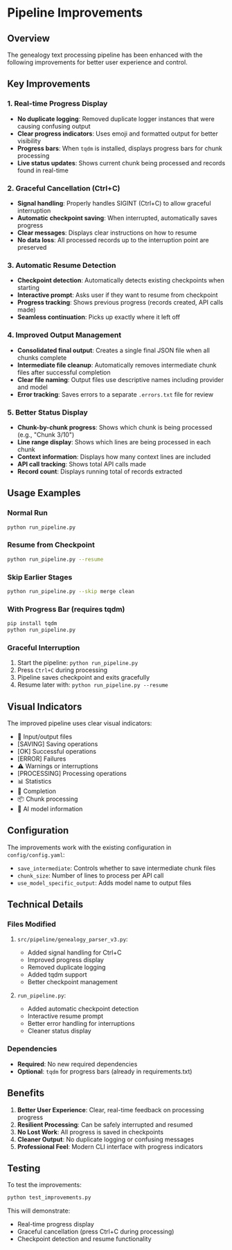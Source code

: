 # Pipeline Improvements

## Overview
The genealogy text processing pipeline has been enhanced with the following improvements for better user experience and control.

## Key Improvements

### 1. Real-time Progress Display
- **No duplicate logging**: Removed duplicate logger instances that were causing confusing output
- **Clear progress indicators**: Uses emoji and formatted output for better visibility
- **Progress bars**: When `tqdm` is installed, displays progress bars for chunk processing
- **Live status updates**: Shows current chunk being processed and records found in real-time

### 2. Graceful Cancellation (Ctrl+C)
- **Signal handling**: Properly handles SIGINT (Ctrl+C) to allow graceful interruption
- **Automatic checkpoint saving**: When interrupted, automatically saves progress
- **Clear messages**: Displays clear instructions on how to resume
- **No data loss**: All processed records up to the interruption point are preserved

### 3. Automatic Resume Detection
- **Checkpoint detection**: Automatically detects existing checkpoints when starting
- **Interactive prompt**: Asks user if they want to resume from checkpoint
- **Progress tracking**: Shows previous progress (records created, API calls made)
- **Seamless continuation**: Picks up exactly where it left off

### 4. Improved Output Management
- **Consolidated final output**: Creates a single final JSON file when all chunks complete
- **Intermediate file cleanup**: Automatically removes intermediate chunk files after successful completion
- **Clear file naming**: Output files use descriptive names including provider and model
- **Error tracking**: Saves errors to a separate `.errors.txt` file for review

### 5. Better Status Display
- **Chunk-by-chunk progress**: Shows which chunk is being processed (e.g., "Chunk 3/10")
- **Line range display**: Shows which lines are being processed in each chunk
- **Context information**: Displays how many context lines are included
- **API call tracking**: Shows total API calls made
- **Record count**: Displays running total of records extracted

## Usage Examples

### Normal Run
```bash
python run_pipeline.py
```

### Resume from Checkpoint
```bash
python run_pipeline.py --resume
```

### Skip Earlier Stages
```bash
python run_pipeline.py --skip merge clean
```

### With Progress Bar (requires tqdm)
```bash
pip install tqdm
python run_pipeline.py
```

### Graceful Interruption
1. Start the pipeline: `python run_pipeline.py`
2. Press `Ctrl+C` during processing
3. Pipeline saves checkpoint and exits gracefully
4. Resume later with: `python run_pipeline.py --resume`

## Visual Indicators

The improved pipeline uses clear visual indicators:
- 📄 Input/output files
- [SAVING] Saving operations
- [OK] Successful operations
- [ERROR] Failures
- ⚠️ Warnings or interruptions
- [PROCESSING] Processing operations
- 📊 Statistics
- 🎉 Completion
- 📦 Chunk processing
- 🤖 AI model information

## Configuration

The improvements work with the existing configuration in `config/config.yaml`:
- `save_intermediate`: Controls whether to save intermediate chunk files
- `chunk_size`: Number of lines to process per API call
- `use_model_specific_output`: Adds model name to output files

## Technical Details

### Files Modified
1. `src/pipeline/genealogy_parser_v3.py`:
   - Added signal handling for Ctrl+C
   - Improved progress display
   - Removed duplicate logging
   - Added tqdm support
   - Better checkpoint management

2. `run_pipeline.py`:
   - Added automatic checkpoint detection
   - Interactive resume prompt
   - Better error handling for interruptions
   - Cleaner status display

### Dependencies
- **Required**: No new required dependencies
- **Optional**: `tqdm` for progress bars (already in requirements.txt)

## Benefits

1. **Better User Experience**: Clear, real-time feedback on processing progress
2. **Resilient Processing**: Can be safely interrupted and resumed
3. **No Lost Work**: All progress is saved in checkpoints
4. **Cleaner Output**: No duplicate logging or confusing messages
5. **Professional Feel**: Modern CLI interface with progress indicators

## Testing

To test the improvements:
```bash
python test_improvements.py
```

This will demonstrate:
- Real-time progress display
- Graceful cancellation (press Ctrl+C during processing)
- Checkpoint detection and resume functionality